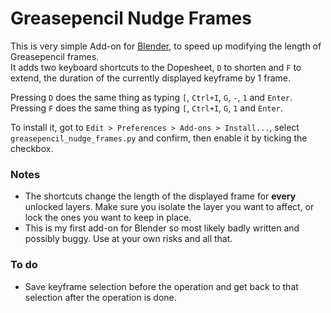 # Greasepencil Nudge Frames


This is very simple Add-on for [Blender](http://blender.org), to speed up modifying the length of Greasepencil frames.  
It adds two keyboard shortcuts to the Dopesheet, `D` to shorten and `F` to extend, the duration of the currently displayed keyframe by 1 frame.

Pressing `D` does the same thing as typing `[`, `Ctrl+I`, `G`, `-`, `1` and `Enter`.  
Pressing `F` does the same thing as typing `[`, `Ctrl+I`, `G`, `1` and `Enter`.

To install it, got to `Edit > Preferences > Add-ons > Install...`, select `greasepencil_nudge_frames.py` and confirm, then enable it by ticking the checkbox.


### Notes

- The shortcuts change the length of the displayed frame for **every** unlocked layers. Make sure you isolate the layer you want to affect, or lock the ones you want to keep in place.
- This is my first add-on for Blender so most likely badly written and possibly buggy. Use at your own risks and all that.


### To do

- Save keyframe selection before the operation and get back to that selection after the operation is done.
